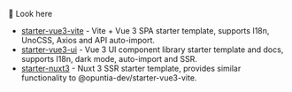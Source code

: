 👋 Look here

- [starter-vue3-vite](https://github.com/templates-collective/starter-vue3-vite) - Vite + Vue 3 SPA starter template, supports I18n, UnoCSS, Axios and API auto-import.
- [starter-vue3-ui](https://github.com/templates-collective/starter-vue3-ui) - Vue 3 UI component library starter template and docs, supports I18n, dark mode, auto-import and SSR.
- [starter-nuxt3](https://github.com/templates-collective/starter-nuxt3) - Nuxt 3 SSR starter template, provides similar functionality to @opuntia-dev/starter-vue3-vite.
